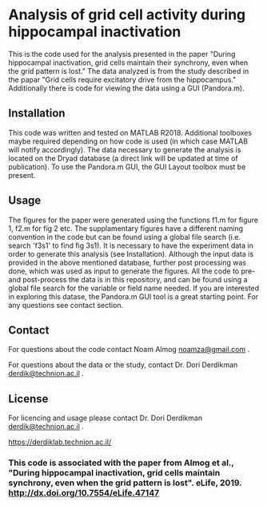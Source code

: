 # Analysis of grid cell activity during hippocampal inactivation 
This is the code used for the analysis presented in the paper "During hippocampal inactivation, grid
cells maintain their synchrony, even when the grid pattern is lost."
The data analyzed is from the study described in the papar "Grid cells require excitatory drive from the hippocampus." 
Additionally there is code for viewing the data using a GUI (Pandora.m).

## Installation
This code was written and tested on MATLAB R2018. 
Additional toolboxes maybe required depending on how code is used (in which case MATLAB will notify accordingly).
The data necessary to generate the analysis is located on the Dryad database (a direct link will be updated at time of publication).
To use the Pandora.m GUI, the GUI Layout toolbox must be present.

## Usage
The figures for the paper were generated using the functions f1.m for figure 1, f2.m for fig 2 etc. 
The supplamentary figures have a different naming convention in the code but can be found using a global file search (i.e. search 'f3s1' to find fig 3s1).
It is necessary to have the experiment data in order to generate this analysis (see Installation).
Although the input data is provided in the above mentioned database, further post processing was done, which was used as input to generate the figures.
All the code to pre- and post-process the data is in this repository, and can be found using a global file search for the variable or field name needed.
If you are interested in exploring this datase, the Pandora.m GUI tool is a great starting point.
For any questions see contact section.

## Contact
For questions about the code contact Noam Almog noamza@gmail.com .

For questions about the data or the study, contact Dr. Dori Derdikman derdik@technion.ac.il .

## License
For licencing and usage please contact Dr. Dori Derdikman derdik@technion.ac.il .

https://derdiklab.technion.ac.il/

### This code is associated with the paper from Almog et al., "During hippocampal inactivation, grid cells maintain synchrony, even when the grid pattern is lost". eLife, 2019. http://dx.doi.org/10.7554/eLife.47147
